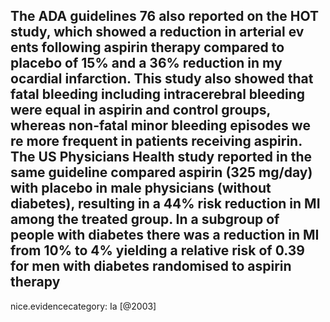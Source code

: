 The ADA guidelines 76 also reported on the HOT study, which showed a reduction in arterial ev ents following aspirin therapy compared to placebo of 15% and a 36% reduction in my ocardial infarction. This study also showed that fatal bleeding including intracerebral bleeding were equal in aspirin and control groups, whereas non-fatal minor bleeding episodes we re more frequent in patients receiving aspirin. The US Physicians Health study reported in the same guideline compared aspirin (325 mg/day) with placebo in male physicians (without diabetes), resulting in a 44% risk reduction in MI among the treated group. In a subgroup of people with diabetes there was a reduction in MI from 10% to 4% yielding a relative risk of 0.39 for men with diabetes randomised to aspirin therapy
---
 nice.evidencecategory: Ia
[@2003]
